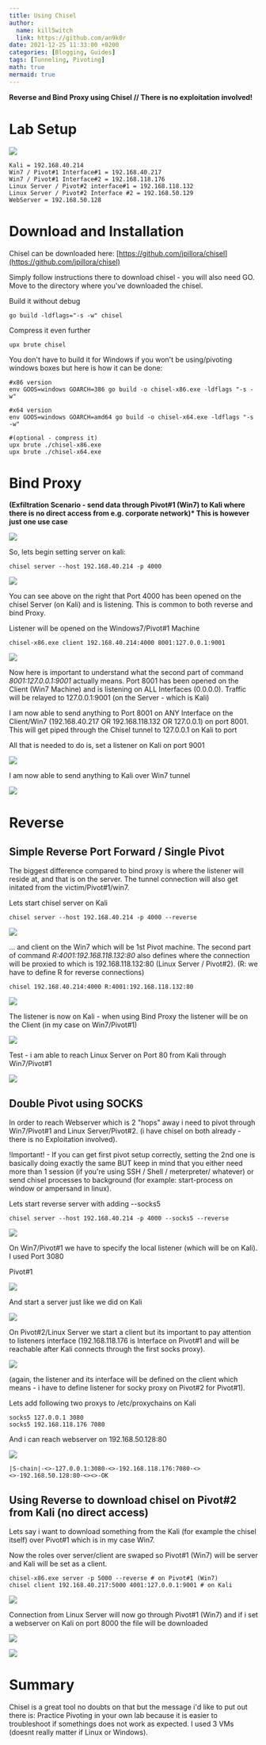 ```yaml
---
title: Using Chisel
author:
  name: kill5witch
  link: https://github.com/an9k0r
date: 2021-12-25 11:33:00 +0200
categories: [Blogging, Guides]
tags: [Tunneling, Pivoting]
math: true
mermaid: true
---
```

**Reverse and Bind Proxy using Chisel // There is no exploitation involved!**

# Lab Setup <a href="#lab-setup" id="lab-setup"></a>

![](https://gblobscdn.gitbook.com/assets%2F-MIxcYhWyGCoV7j2xCX\_%2F-MMMa\_l\_gM83qoxbcIyz%2F-MMMakUk24zIFBd6Wnmp%2Fimage.png?alt=media\&token=aba8c540-8cb6-4ee8-a89e-12acd5c029b6)

```
Kali = 192.168.40.214 
Win7 / Pivot#1 Interface#1 = 192.168.40.217 
Win7 / Pivot#1 Interface#2 = 192.168.118.176 
Linux Server / Pivot#2 interface#1 = 192.168.118.132 
Linux Server / Pivot#2 Interface #2 = 192.168.50.129 
WebServer = 192.168.50.128
```

# Download and Installation

Chisel can be downloaded here: [https://github.com/jpillora/chisel](https://github.com/jpillora/chisel)

Simply follow instructions there to download chisel - you will also need GO. Move to the directory where you've downloaded the chisel.

Build it without debug

```
go build -ldflags="-s -w" chisel
```

Compress it even further

```
upx brute chisel
```

You don't have to build it for Windows if you won't be using/pivoting windows boxes but here is how it can be done:

```
#x86 version
env GOOS=windows GOARCH=386 go build -o chisel-x86.exe -ldflags "-s -w"

#x64 version
env GOOS=windows GOARCH=amd64 go build -o chisel-x64.exe -ldflags "-s -w" 

#(optional - compress it)
upx brute ./chisel-x86.exe
upx brute ./chisel-x64.exe
```

# Bind Proxy

**(Exfiltration Scenario - send data through Pivot#1 (Win7) to Kali where there is no direct access from e.g. corporate network)\* This is however just one use case**

![](<../.gitbook/assets/image (103).png>)

So, lets begin setting server on kali:

```
chisel server --host 192.168.40.214 -p 4000
```

![](https://gblobscdn.gitbook.com/assets%2Fos-cybersec%2F-MM5rry18v5IEAyTMx07%2F-MM5tW8WqG6f-2T5jMQS%2F0.png?alt=media)

You can see above on the right that Port 4000 has been opened on the chisel Server (on Kali) and is listening. This is common to both reverse and bind Proxy.

Listener will be opened on the Windows7/Pivot#1 Machine

```
chisel-x86.exe client 192.168.40.214:4000 8001:127.0.0.1:9001
```

![](https://gblobscdn.gitbook.com/assets%2Fos-cybersec%2F-MM5rry18v5IEAyTMx07%2F-MM5tW8XzWmxbpSN0wWc%2F1.png?alt=media)

Now here is important to understand what the second part of command _8001:127.0.0.1:9001_ actually means. Port 8001 has been opened on the Client (Win7 Machine) and is listening on ALL Interfaces (0.0.0.0). Traffic will be relayed to 127.0.0.1:9001 (on the Server - which is Kali)

I am now able to send anything to Port 8001 on ANY Interface on the Client/Win7 (192.168.40.217 OR 192.168.118.132 OR 127.0.0.1) on port 8001. This will get piped through the Chisel tunnel to 127.0.0.1 on Kali to port

All that is needed to do is, set a listener on Kali on port 9001

![](https://gblobscdn.gitbook.com/assets%2Fos-cybersec%2F-MM5rry18v5IEAyTMx07%2F-MM5tW8ZcKU5NbKrOOP1%2F3.png?alt=media)

I am now able to send anything to Kali over Win7 tunnel

![](https://gblobscdn.gitbook.com/assets%2Fos-cybersec%2F-MM5rry18v5IEAyTMx07%2F-MM5tW8\_zyQpD5b43EdJ%2F4.png?alt=media)

# **Reverse** <a href="#reverse" id="reverse"></a>

## Simple Reverse Port Forward / Single Pivot

The biggest difference compared to bind proxy is where the listener will reside at, and that is on the server. The tunnel connection will also get initated from the victim/Pivot#1/win7.

Lets start chisel server on Kali

```
chisel server --host 192.168.40.214 -p 4000 --reverse
```

![](https://gblobscdn.gitbook.com/assets%2Fos-cybersec%2F-MM5rry18v5IEAyTMx07%2F-MM5tW8dtSSrSmxKRMpt%2F8.png?alt=media)

... and client on the Win7 which will be 1st Pivot machine. The second part of command _R:4001:192.168.118.132:80_ also defines where the connection will be proxied to which is 192.168.118.132:80 (Linux Server / Pivot#2). (R: we have to define R for reverse connections)

```
chisel 192.168.40.214:4000 R:4001:192.168.118.132:80
```

![](https://gblobscdn.gitbook.com/assets%2Fos-cybersec%2F-MM5rry18v5IEAyTMx07%2F-MM5tW8ecIh9POKFORbY%2F9.png?alt=media)

The listener is now on Kali - when using Bind Proxy the listener will be on the Client (in my case on Win7/Pivot#1)

![](https://gblobscdn.gitbook.com/assets%2Fos-cybersec%2F-MM5rry18v5IEAyTMx07%2F-MM5tW8fXRT8DuO96fis%2F10.png?alt=media)

Test - i am able to reach Linux Server on Port 80 from Kali through Win7/Pivot#1

![](https://gblobscdn.gitbook.com/assets%2Fos-cybersec%2F-MM5rry18v5IEAyTMx07%2F-MM5tW8gPpsqXNDLWeZZ%2F11.png?alt=media)

## Double Pivot using SOCKS

In order to reach Webserver which is 2 "hops" away i need to pivot through Win7/Pivot#1 and Linux Server/Pivot#2. (i have chisel on both already - there is no Exploitation involved).&#x20;

!Important! - If you can get first pivot setup correctly, setting the 2nd one is basically doing exactly the same BUT keep in mind that you either need more than 1 session (if you're using SSH / Shell / meterpreter/ whatever) or send chisel processes to background (for example: start-process on window or ampersand in linux).

Lets start reverse server with adding --socks5

```
chisel server --host 192.168.40.214 -p 4000 --socks5 --reverse
```

![](https://gblobscdn.gitbook.com/assets%2Fos-cybersec%2F-MM5rry18v5IEAyTMx07%2F-MM5tW8h0jxHH1Sgh-Wk%2F12.png?alt=media)

On Win7/Pivot#1 we have to specify the local listener (which will be on Kali). I used Port 3080

Pivot#1

![](https://gblobscdn.gitbook.com/assets%2Fos-cybersec%2F-MM5rry18v5IEAyTMx07%2F-MM5tW8iqzpCGR9U6\_us%2F13.png?alt=media)

And start a server just like we did on Kali

![](https://gblobscdn.gitbook.com/assets%2Fos-cybersec%2F-MM5rry18v5IEAyTMx07%2F-MM5tW8j6kU6B6V4CuOb%2F14.png?alt=media)

On Pivot#2/Linux Server we start a client but its important to pay attention to listeners interface (192.168.118.176 is Interface on Pivot#1 and will be reachable after Kali connects through the first socks proxy).

![](https://gblobscdn.gitbook.com/assets%2Fos-cybersec%2F-MM5rry18v5IEAyTMx07%2F-MM5tW8knIa45CB68qdw%2F15.png?alt=media)

(again, the listener and its interface will be defined on the client which means - i have to define listener for socky proxy on Pivot#2 for Pivot#1).

Lets add following two proxys to /etc/proxychains on Kali

```
socks5 127.0.0.1 3080
socks5 192.168.118.176 7080
```

And i can reach webserver on 192.168.50.128:80

![](https://gblobscdn.gitbook.com/assets%2Fos-cybersec%2F-MM5rry18v5IEAyTMx07%2F-MM5tW8lTfSWQ-YCnjuv%2F16.png?alt=media)

```
|S-chain|-<>-127.0.0.1:3080-<>-192.168.118.176:7080-<><>-192.168.50.128:80-<><>-OK
```

## **Using Reverse to download chisel on Pivot#2 from Kali (no direct access)**

Lets say i want to download something from the Kali (for example the chisel itself) over Pivot#1 which is in my case Win7.

Now the roles over server/client are swaped so Pivot#1 (Win7) will be server and Kali will be set as a client.

```
chisel-x86.exe server -p 5000 --reverse # on Pivot#1 (Win7)
chisel client 192.168.40.217:5000 4001:127.0.0.1:9001 # on Kali
```

![](https://gblobscdn.gitbook.com/assets%2Fos-cybersec%2F-MM5rry18v5IEAyTMx07%2F-MM5tW8acP58DRWhkTfd%2F5.png?alt=media)

Connection from Linux Server will now go through Pivot#1 (Win7) and if i set a webserver on Kali on port 8000 the file will be downloaded

![](https://gblobscdn.gitbook.com/assets%2Fos-cybersec%2F-MM5rry18v5IEAyTMx07%2F-MM5tW8bg7QccLJhY5zQ%2F6.png?alt=media)

![](https://gblobscdn.gitbook.com/assets%2Fos-cybersec%2F-MM5rry18v5IEAyTMx07%2F-MM5tW8cMiCcf3naph9x%2F7.png?alt=media)

# Summary <a href="#summary" id="summary"></a>

Chisel is a great tool no doubts on that but the message i'd like to put out there is: Practice Pivoting in your own lab because it is easier to troubleshoot if somethings does not work as expected. I used 3 VMs (doesnt really matter if Linux or Windows).&#x20;
